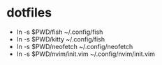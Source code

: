 # dotfiles
- ln -s $PWD/fish ~/.config/fish
- ln -s $PWD/kitty ~/.config/fish
- ln -s $PWD/neofetch ~/.config/neofetch
- ln -s $PWD/nvim/init.vim ~/.config/nvim/init.vim


